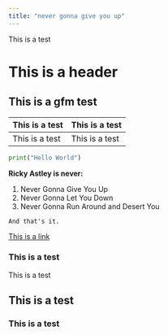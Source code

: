```yaml
---
title: "never gonna give you up"
---
```


This is a test

# This is a header

## This is a gfm test

| This is a test | This is a test |
|----------------|----------------|
| This is a test | This is a test |


```python
print("Hello World")
```

**Ricky Astley is never:**

1. Never Gonna Give You Up
2. Never Gonna Let You Down
3. Never Gonna Run Around and Desert You

``And that's it.``

[This is a link](https://www.youtube.com/watch?v=dQw4w9WgXcQ)

### This is a test

This is a test

## This is a test

### This is a test